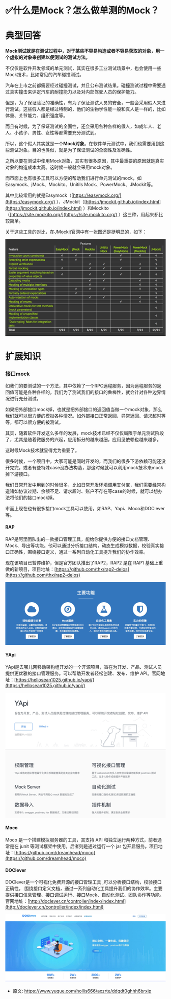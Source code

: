 # ✅什么是Mock？怎么做单测的Mock？
<!--page header-->

<a name="tESb4"></a>
# 典型回答

**Mock测试就是在测试过程中，对于某些不容易构造或者不容易获取的对象，用一个虚拟的对象来创建以便测试的测试方法。**

不仅仅是软件开发领域的单元测试，其实在很多工业测试场景中，也会使用一些Mock技术，比如常见的汽车碰撞测试。

汽车在上市之前都需要经过碰撞测试，并且公布测试结果。碰撞测试过程中需要通过真实撞击来评定汽车的耐撞能力以及对内部驾驶人员的保护能力。

但是，为了保证验证的准确性，有为了保证测试人员的安全，一般会采用假人来进行测试。这些假人都是经过特制的，他们的生物学性能一般和真人是一样的，比如体重、关节能力、组织强度等。

而且有时候，为了保证测试的全面性，还会采用各种各样的假人，如成年人、老人、小孩子、男性、女性等都需要充分测试到。

所以，这个假人其实就是一个**Mock对象**。在软件单元测试中，我们也需要用到这些测试对象。目的也类似，就是为了保证测试的全面性及准确性。

之所以要在测试中使用Mock对象，其实有很多原因，其中最重要的原因就是真实对象的构造成本太高。这时候一般就会采用mock对象。

而市面上也有很多工具可以方便的帮助我们进行单元测试的mock，如Easymock、jMock、Mockito、Unitils Mock、PowerMock、JMockit等。

其中比较常用的就是Easymock（[https://easymock.org/](https://easymock.org/) ）、JMockit（[https://jmockit.github.io/index.html](https://jmockit.github.io/index.html) ）和Mockito（[https://site.mockito.org/](https://site.mockito.org/) ）这三种，用起来都比较简单。

关于这些工具的对比，在JMockit官网中有一张图还是挺明显的，如下：

![](./img/Khzs-mtcz01b8r8b/1675140679876-3911c1c4-fbb4-4548-ab47-3fc40877fdd9-456212.jpeg)

<a name="W27B6"></a>
# 扩展知识
<a name="fc851242"></a>
### 接口mock

如我们的要测试的一个方法，其中依赖了一个RPC远程服务，因为远程服务的返回值可能是各种各样的，我们为了测试我们的接口的鲁棒性，就会针对各种边界情况进行充分测试。

如果把外部接口mock掉，也就是把外部接口的返回值当做一个mock对象，那么我们就可以很方便的模拟各种情况。如外部接口正常返回、异常返回、请求超时等等，都可以很方便的被测试。

其实，随着软件开发这么多年的发展，mock技术已经不仅仅局限于单元测试阶段了，尤其是随着微服务的兴起，应用拆分的越来越细，应用见依赖也越来越多。

这时候Mock技术就显得尤为重要了。

很多时候，一个项目中，大家可能是同时开发的，而我们的很多下游依赖可能还没开完完，或者有些特殊case没办法构造，那这时候就可以利用mock技术来mock掉下游接口。

我们日常开发中用到的时候很多，比如日常开发环境调用支付宝，我们需要经常构造诸如协议过期、余额不足、请求超时、账户不存在等case的时候，就可以想办法将他们的接口mock掉。

市面上现在也有很多接口mock工具可以使用，如RAP、Yapi、Moco和DOClever等。
<a name="RAP"></a>
#### RAP

RAP是阿里团队出的一款接口管理工具，能给你提供方便的接口文档管理、Mock、导出等功能。他可以通过分析接口结构，动态生成模拟数据，校验真实接口正确性，围绕接口定义，通过一系列自动化工具提升我们的协作效率。

现在该项目已暂停维护，但是官方团队推出了RAP2，RAP2 是在 RAP1 基础上重做的新项目，项目地址：[https://github.com/thx/rap2-delos](https://github.com/thx/rap2-delos)

![](./img/Khzs-mtcz01b8r8b/16078497879943-655231.jpg)
<a name="YApi"></a>
#### YApi

YApi是去哪儿网移动架构组开发的一个开源项目，旨在为开发、产品、测试人员提供更优雅的接口管理服务。可以帮助开发者轻松创建、发布、维护 API。官网地址：[https://hellosean1025.github.io/yapi/](https://hellosean1025.github.io/yapi/)

![](./img/Khzs-mtcz01b8r8b/16078499594983-434586.jpg)
<a name="Moco"></a>
#### Moco

Moco 是一个搭建模拟服务器的工具，其支持 API 和独立运行两种方式，前者通常是在 junit 等测试框架中使用，后者则是通过运行一个 jar 包开启服务。项目地址：[https://github.com/dreamhead/moco](https://github.com/dreamhead/moco)

<a name="DOClever"></a>
#### DOClever

DOClever是一个可视化免费开源的接口管理工具 ,可以分析接口结构，校验接口正确性， 围绕接口定义文档，通过一系列自动化工具提升我们的协作效率。主要提供接口信息管理、接口调试运行、接口Mock、自动化测试、团队协作等功能。官网地址：[http://doclever.cn/controller/index/index.html](http://doclever.cn/controller/index/index.html)

![](./img/Khzs-mtcz01b8r8b/16078500933599-scaled-638750.jpg)


<!--page footer-->
- 原文: <https://www.yuque.com/hollis666/axzrte/ddqdt0ghhh6brxip>